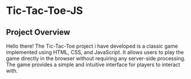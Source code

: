 # Tic-Tac-Toe-JS

Project Overview
----------------

Hello there!
The Tic-Tac-Toe project i have developed is a classic game implemented using HTML, CSS, and JavaScript. It allows users to play the game directly in the browser without requiring any server-side processing. The game provides a simple and intuitive interface for players to interact with.
